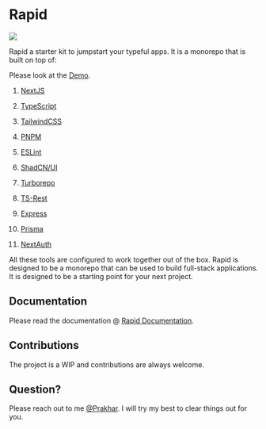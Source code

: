 
# Rapid


<img  width={300}  src="https://imagedelivery.net/nW2YfjVFqxC-ok-_zXWXQw/dd204fc0-c146-4cb6-2ef0-2ad229fcbe00/public" />

Rapid a starter kit to jumpstart your typeful apps. It is a monorepo that is built on top of:


Please look at the [Demo](https://rapiddemo.prakhar.codes).
  

1.  [NextJS](https://nextjs.org/)

2.  [TypeScript](https://www.typescriptlang.org/)

3.  [TailwindCSS](https://tailwindcss.com/)

4.  [PNPM](https://pnpm.io/)

5.  [ESLint](https://eslint.org/)

6.  [ShadCN/UI](https://ui.shadcn.com)

7.  [Turborepo](https://turbo.pack)

8.  [TS-Rest](https://ts-rest.com)

9.  [Express](https://expressjs.com/)

10.  [Prisma](https://www.prisma.io/)

11.  [NextAuth](https://next-auth.js.org)

  

All these tools are configured to work together out of the box. Rapid is designed to be a monorepo that can be used to build full-stack applications. It is designed to be a starting point for your next project.

## Documentation
Please read the documentation @ [Rapid Documentation](https://rapiddocs.prakhar.codes).

## Contributions
The project is a WIP and contributions are always welcome.

## Question?

Please reach out to me [@Prakhar](https://prakhar.codes). I will try my best to clear things out for you.